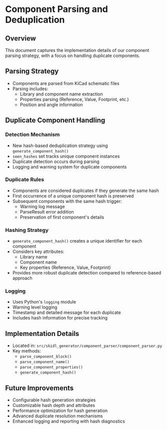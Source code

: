 # Component Parsing and Deduplication

## Overview
This document captures the implementation details of our component parsing strategy, with a focus on handling duplicate components.

## Parsing Strategy
- Components are parsed from KiCad schematic files
- Parsing includes:
  * Library and component name extraction
  * Properties parsing (Reference, Value, Footprint, etc.)
  * Position and angle information

## Duplicate Component Handling
### Detection Mechanism
- New hash-based deduplication strategy using `generate_component_hash()`
- `seen_hashes` set tracks unique component instances
- Duplicate detection occurs during parsing
- Logging and warning system for duplicate components

### Duplicate Rules
- Components are considered duplicates if they generate the same hash
- First occurrence of a unique component hash is preserved
- Subsequent components with the same hash trigger:
  * Warning log message
  * ParseResult error addition
  * Preservation of first component's details

### Hashing Strategy
- `generate_component_hash()` creates a unique identifier for each component
- Considers key attributes:
  * Library name
  * Component name
  * Key properties (Reference, Value, Footprint)
- Provides more robust duplicate detection compared to reference-based approach

### Logging
- Uses Python's `logging` module
- Warning level logging
- Timestamp and detailed message for each duplicate
- Includes hash information for precise tracking

## Implementation Details
- Located in: `src/skidl_generator/component_parser/component_parser.py`
- Key methods:
  * `parse_component_block()`
  * `parse_component_name()`
  * `parse_component_properties()`
  * `generate_component_hash()`

## Future Improvements
- Configurable hash generation strategies
- Customizable hash depth and attributes
- Performance optimization for hash generation
- Advanced duplicate resolution mechanisms
- Enhanced logging and reporting with hash diagnostics
